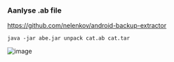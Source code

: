 ### Aanlyse .ab file
https://github.com/nelenkov/android-backup-extractor
```
java -jar abe.jar unpack cat.ab cat.tar
```
![image](https://github.com/Miranda-Bai/pen_script/assets/120993025/621accd1-3d28-4399-99f0-50626a610323)

